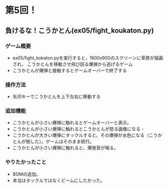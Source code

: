 # 第5回！
## 負けるな！こうかとん(ex05/fight_koukaton.py)
### ゲーム概要
- ex05/fight_kokaton.pyを実行すると，1600x900のスクリーンに草原が描画され，
こうかとんを移動させ飛び回る爆弾から逃げるゲーム
- こうかとんが爆弾と接触するとゲームオーバーで終了する
### 操作方法
- 矢印キーでこうかとんを上下左右に移動する
### 追加機能
- こうかとんが小さい爆弾に触れるとゲームオーバーと表示。
- こうかとんが小さい爆弾に触れるとこうかとんが怒る画像になる・
- こうかとんが大きい爆弾にタックルすると、その爆弾が水色になる（こうかとんが倒した）。ゲームはそのまま続行。
- こうかとんが小さい爆弾に触れると、爆発音が鳴る。
### やりたかったこと
- BGMの追加。
- 本当はタックルではなくビームにしたかった。